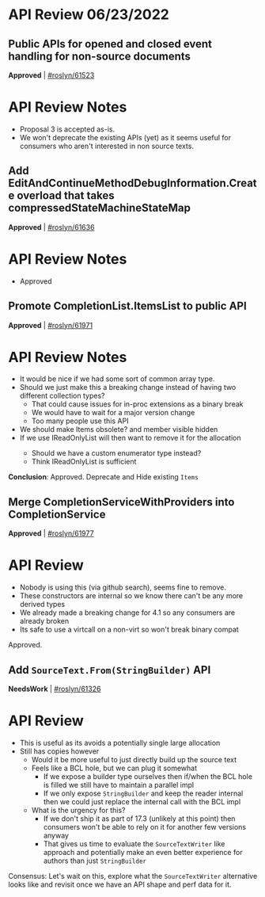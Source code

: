 # API Review 06/23/2022

## Public APIs for opened and closed event handling for non-source documents

**Approved** | [#roslyn/61523](https://github.com/dotnet/roslyn/issues/61523#issuecomment-1164883478)

# API Review Notes

- Proposal 3 is accepted as-is.
- We won't deprecate the existing APIs (yet) as it seems useful for consumers who aren't interested in non source texts.
## Add EditAndContinueMethodDebugInformation.Create overload that takes compressedStateMachineStateMap

**Approved** | [#roslyn/61636](https://github.com/dotnet/roslyn/issues/61636#issuecomment-1164883957)

# API Review Notes
- Approved
## Promote CompletionList.ItemsList to public API

**Approved** | [#roslyn/61971](https://github.com/dotnet/roslyn/issues/61971#issuecomment-1164885454)

# API Review Notes

- It would be nice if we had some sort of common array type.
- Should we just make this a breaking change instead of having two different collection types?
  - That could cause issues for in-proc extensions as a binary break
  - We would have to wait for a major version change
  - Too many people use this API
- We should make Items obsolete? and member visible hidden
- If we use IReadOnlyList<T> will then want to remove it for the allocation
	- Should we have a custom enumerator type instead?
	- Think IReadOnlyList<T> is sufficient 

**Conclusion**: Approved. Deprecate and Hide existing `Items`

## Merge CompletionServiceWithProviders into CompletionService

**Approved** | [#roslyn/61977](https://github.com/dotnet/roslyn/issues/61977#issuecomment-1164886646)

# API Review

- Nobody is using this (via github search), seems fine to remove.
- These constructors are internal so we know there can't be any more derived types
- We already made a breaking change for 4.1 so any consumers are already broken
- Its safe to use a virtcall on a non-virt so won't break binary compat

Approved.
## Add `SourceText.From(StringBuilder)` API

**NeedsWork** | [#roslyn/61326](https://github.com/dotnet/roslyn/issues/61326#issuecomment-1164898267)

# API Review

- This is useful as its avoids a potentially single large allocation
- Still has copies however
  - Would it be more useful to just directly build up the source text 
  - Feels like a BCL hole, but we can plug it somewhat
    - If we expose a builder type ourselves then if/when the BCL hole is filled we still have to maintain a parallel impl
    - If we only expose `StringBuilder` and keep the reader internal then we could just replace the internal call with the BCL impl
  - What is the urgency for this? 
    - If we don't ship it as part of 17.3 (unlikely at this point) then consumers won't be able to rely on it for another few versions anyway
    - That gives us time to evaluate the `SourceTextWriter` like approach and potentially make an even better experience for authors than just `StringBuilder`


Consensus: Let's wait on this, explore what the `SourceTextWriter` alternative looks like and revisit once we have an API shape and perf data for it.
